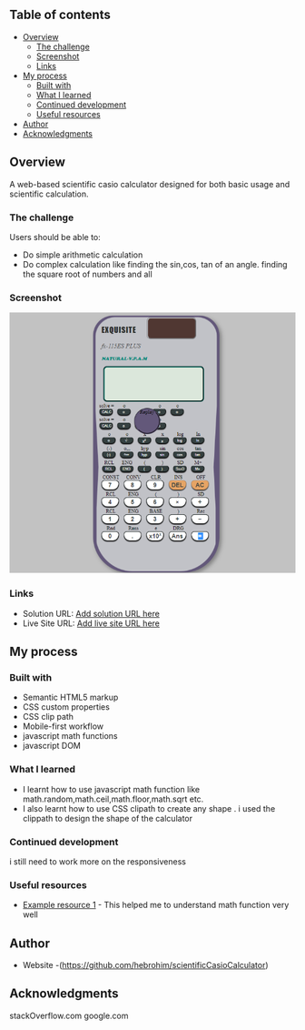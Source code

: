 ## Table of contents

- [Overview](#overview)
  - [The challenge](#the-challenge)
  - [Screenshot](#screenshot)
  - [Links](#links)
- [My process](#my-process)
  - [Built with](#built-with)
  - [What I learned](#what-i-learned)
  - [Continued development](#continued-development)
  - [Useful resources](#useful-resources)
- [Author](#author)
- [Acknowledgments](#acknowledgments)
## Overview
A web-based scientific casio calculator designed for both basic usage and scientific calculation.
### The challenge

Users should be able to:

- Do simple arithmetic calculation
- Do complex calculation like finding the sin,cos, tan of an angle. finding the square root of numbers and all

### Screenshot

![](./screenshot.png)

### Links

- Solution URL: [Add solution URL here](https://github.com/hebrohim/scientificCasioCalculator)
- Live Site URL: [Add live site URL here](https://ibscientificcalc.netlify.app)

## My process

### Built with

- Semantic HTML5 markup
- CSS custom properties
- CSS clip path
- Mobile-first workflow
- javascript math functions
- javascript DOM
### What I learned

- I learnt how to use javascript math function like math.random,math.ceil,math.floor,math.sqrt etc.
- I also learnt  how to use CSS clipath to create any shape . i used the clippath to design the shape of the calculator


### Continued development
i still need to work more on the responsiveness

### Useful resources

- [Example resource 1](https://www.w3schools.com/js/js_math.asp) - This helped me to understand math function very well
 
## Author

- Website -(https://github.com/hebrohim/scientificCasioCalculator)


## Acknowledgments
stackOverflow.com
google.com